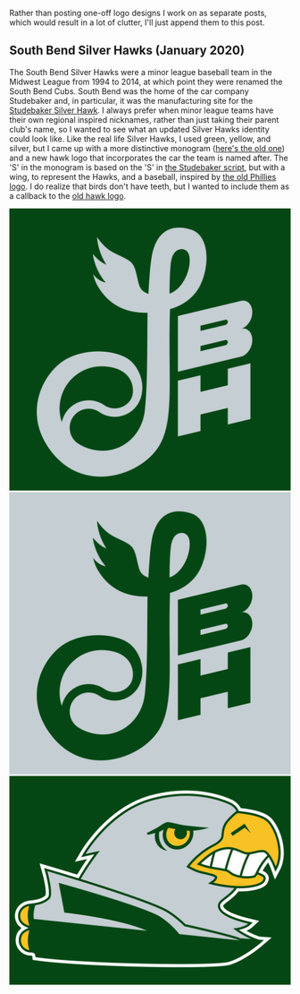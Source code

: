 <!-- Miscellaneous Logo Designs -->
<!-- 2020-04-11 -->

Rather than posting one-off logo designs I work on as separate posts, which would result in a lot of clutter, I'll just append them to this post.

## South Bend Silver Hawks (January 2020)

The South Bend Silver Hawks were a minor league baseball team in the Midwest League from 1994 to 2014, at which point they were renamed the South Bend Cubs.
South Bend was the home of the car company Studebaker and, in particular, it was the manufacturing site for the [Studebaker Silver Hawk](https://en.wikipedia.org/wiki/Studebaker_Silver_Hawk).
I always prefer when minor league teams have their own regional inspired nicknames, rather than just taking their parent club's name, so I wanted to see what an updated Silver Hawks identity could look like.
Like the real life Silver Hawks, I used green, yellow, and silver, but I came up with a more distinctive monogram ([here's the old one](http://www.sportslogos.net/logos/view/hkhnkjonbqgimetc4fulasq07/South_Bend_Silver_Hawks/2011/Cap_Logo)) and a new hawk logo that incorporates the car the team is named after.
The 'S' in the monogram is based on the 'S' in [the Studebaker script](https://upload.wikimedia.org/wikipedia/commons/thumb/f/f8/Studewheellogo.jpg/200px-Studewheellogo.jpg), but with a wing, to represent the Hawks, and a baseball, inspired by [the old Phillies logo](http://www.sportslogos.net/logos/view/xpq3kkv2xh3lketdfm89/Philadelphia_Phillies/1982/Primary_Logo).
I do realize that birds don't have teeth, but I wanted to include them as a callback to the [old hawk logo](http://www.sportslogos.net/logos/view/hhfyfy05nzeyflxjvuegmd2eu/South_Bend_Silver_Hawks/2009/Alternate_Logo).

<img src="img/misc-logos/monogram-on-green.svg" class="image-300" />
<img src="img/misc-logos/monogram-on-silver.svg" class="image-300" />

<img src="img/misc-logos/hawk-fin.svg" class="image-500" />
